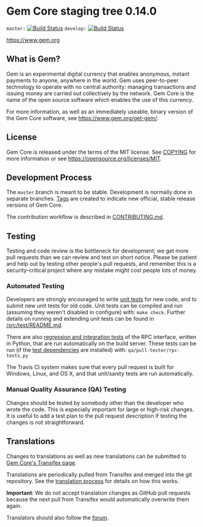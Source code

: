 Gem Core staging tree 0.14.0
===============================

`master:` [![Build Status](https://travis-ci.org/gempay/gem.svg?branch=master)](https://travis-ci.org/gempay/gem) `develop:` [![Build Status](https://travis-ci.org/gempay/gem.svg?branch=develop)](https://travis-ci.org/gempay/gem/branches)

https://www.gem.org


What is Gem?
----------------

Gem is an experimental digital currency that enables anonymous, instant
payments to anyone, anywhere in the world. Gem uses peer-to-peer technology
to operate with no central authority: managing transactions and issuing money
are carried out collectively by the network. Gem Core is the name of the open
source software which enables the use of this currency.

For more information, as well as an immediately useable, binary version of
the Gem Core software, see https://www.gem.org/get-gem/.


License
-------

Gem Core is released under the terms of the MIT license. See [COPYING](COPYING) for more
information or see https://opensource.org/licenses/MIT.

Development Process
-------------------

The `master` branch is meant to be stable. Development is normally done in separate branches.
[Tags](https://github.com/gempay/gem/tags) are created to indicate new official,
stable release versions of Gem Core.

The contribution workflow is described in [CONTRIBUTING.md](CONTRIBUTING.md).

Testing
-------

Testing and code review is the bottleneck for development; we get more pull
requests than we can review and test on short notice. Please be patient and help out by testing
other people's pull requests, and remember this is a security-critical project where any mistake might cost people
lots of money.

### Automated Testing

Developers are strongly encouraged to write [unit tests](src/test/README.md) for new code, and to
submit new unit tests for old code. Unit tests can be compiled and run
(assuming they weren't disabled in configure) with: `make check`. Further details on running
and extending unit tests can be found in [/src/test/README.md](/src/test/README.md).

There are also [regression and integration tests](/qa) of the RPC interface, written
in Python, that are run automatically on the build server.
These tests can be run (if the [test dependencies](/qa) are installed) with: `qa/pull-tester/rpc-tests.py`

The Travis CI system makes sure that every pull request is built for Windows, Linux, and OS X, and that unit/sanity tests are run automatically.

### Manual Quality Assurance (QA) Testing

Changes should be tested by somebody other than the developer who wrote the
code. This is especially important for large or high-risk changes. It is useful
to add a test plan to the pull request description if testing the changes is
not straightforward.

Translations
------------

Changes to translations as well as new translations can be submitted to
[Gem Core's Transifex page](https://www.transifex.com/projects/p/gem/).

Translations are periodically pulled from Transifex and merged into the git repository. See the
[translation process](doc/translation_process.md) for details on how this works.

**Important**: We do not accept translation changes as GitHub pull requests because the next
pull from Transifex would automatically overwrite them again.

Translators should also follow the [forum](https://www.gem.org/forum/topic/gem-worldwide-collaboration.88/).
